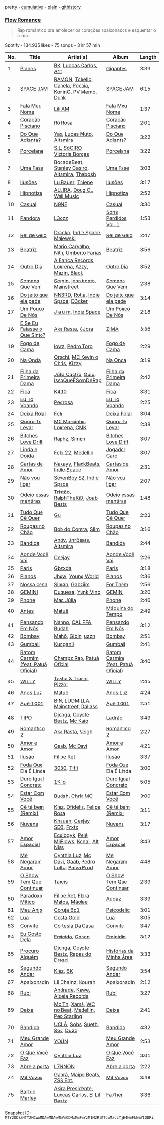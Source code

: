 pretty - [cumulative](/playlists/cumulative/37i9dQZF1DXaBt8AqnUnAs.md) - [plain](/playlists/plain/37i9dQZF1DXaBt8AqnUnAs) - [githistory](https://github.githistory.xyz/mackorone/spotify-playlist-archive/blob/main/playlists/plain/37i9dQZF1DXaBt8AqnUnAs)

### [Flow Romance](https://open.spotify.com/playlist/37i9dQZF1DXaBt8AqnUnAs)

> Rap romântico pra amolecer os corações apaixonados e esquentar o clima.

[Spotify](https://open.spotify.com/user/spotify) - 134,935 likes - 75 songs - 3 hr 57 min

| No. | Title | Artist(s) | Album | Length |
|---|---|---|---|---|
| 1 | [Planos](https://open.spotify.com/track/7eYEQnY6Lzh3Y8jSOt3xEF) | [BK](https://open.spotify.com/artist/1YOVBTvznjiDvtAj4ExHeo), [Luccas Carlos](https://open.spotify.com/artist/5WFFFHVqeVk5tLuYh2KjQy), [Arit](https://open.spotify.com/artist/4y2z9wsKIMNWZQXt343ZZS) | [Gigantes](https://open.spotify.com/album/4W2IL1NXpcbsYmGdAjeJGg) | 3:39 |
| 2 | [SPACE JAM](https://open.spotify.com/track/0Bak6WAUK37zfyc9Hk8SlB) | [RAMON](https://open.spotify.com/artist/3sdFrsuQ0ttHe1PcUqZnEl), [Tchello](https://open.spotify.com/artist/7m7zHLfw3T0SAZxYVRrE5h), [Canela](https://open.spotify.com/artist/4TIBzTJydZRlkjtj2nIuw0), [Pocaia](https://open.spotify.com/artist/4ROlINSkFDkoFIjWGprZ02), [KoninG](https://open.spotify.com/artist/0XG8QkpwxPlSOo0iG9AWSu), [PV Memo](https://open.spotify.com/artist/19unzB2btcLCNbb6o81COK), [Dunk](https://open.spotify.com/artist/18KQkfpQsIpOSvCWmfFYSA) | [SPACE JAM](https://open.spotify.com/album/5xAArAJSPJCV69BXgg3gva) | 6:15 |
| 3 | [Fala Meu Nome](https://open.spotify.com/track/2NoLuR3OGSQNHuG93k5Lgc) | [Lili AM](https://open.spotify.com/artist/45IsqSgzBYXprOizrPgadw) | [Fala Meu Nome](https://open.spotify.com/album/0GXHeKI60SntLBSCld7uiB) | 1:37 |
| 4 | [Coração Pisciano](https://open.spotify.com/track/5VfvCrEYlOASsqhBvceeba) | [Rô Rosa](https://open.spotify.com/artist/5Et1UarIEfiHvErAJSer9B) | [Coração Pisciano](https://open.spotify.com/album/715QE6k8vb9r6T6WSYMKmK) | 2:01 |
| 5 | [Do Que Adianta?](https://open.spotify.com/track/0iicxux6uVj2cvHjLtcjS2) | [Yas](https://open.spotify.com/artist/3tFl0Vh4EoMvMutypugPYO), [Lucas Muto](https://open.spotify.com/artist/56T4EzWjDqignFu9eBdKT4), [Altamira](https://open.spotify.com/artist/12xPPAGu03vdZR3AmWNIxZ) | [Do Que Adianta?](https://open.spotify.com/album/1TuRyco0ZoSYvDdnGqiAcG) | 3:22 |
| 6 | [Porcelana](https://open.spotify.com/track/7KF5WHohqVUMp0u2YERAxC) | [S.L](https://open.spotify.com/artist/1HL4XnqBcZ6tWwtBpuUC4P), [SóCIRO](https://open.spotify.com/artist/3rS2eMg4fwgs0ViHxkxuUz), [Victoria Borges](https://open.spotify.com/artist/14uWOhZulypuhHdd2yshm2) | [Porcelana](https://open.spotify.com/album/2UppKnGjN1wYqyvHIr4bCu) | 3:22 |
| 7 | [Uma Fase](https://open.spotify.com/track/6S3gyNari7dw45LUDIgHiY) | [BocadeBeat](https://open.spotify.com/artist/78Rzv5uXNUOB9WM3tl22bq), [Stanley Castro](https://open.spotify.com/artist/7LLv5yYIB0JNOIiYBeOGah), [Altamira](https://open.spotify.com/artist/12xPPAGu03vdZR3AmWNIxZ), [Thebosh](https://open.spotify.com/artist/6NCFegwTfE1dbVEOPrAGxI) | [Uma Fase](https://open.spotify.com/album/0HdAgsDoFN2G97R0QPqZmb) | 3:03 |
| 8 | [Ilusões](https://open.spotify.com/track/2CkoGyLumIwMrTLlhzzn3U) | [Lu Bauer](https://open.spotify.com/artist/4c8moNfS5RJsBAJFeAJwPR), [Thiene](https://open.spotify.com/artist/2Jh7MhQqgXwm1wagSuBoZS) | [Ilusões](https://open.spotify.com/album/6QjBjnD5c4ZLgonwrsnK1j) | 3:17 |
| 9 | [Hipnotiza](https://open.spotify.com/track/7D1v8YWOC9KPMYtf6JKmgy) | [ALLIRA](https://open.spotify.com/artist/1YaRssOooph4Aj4faAS8VS), [Doug O.](https://open.spotify.com/artist/1mj6W331lVCliU08OYyMg0), [Wall Music](https://open.spotify.com/artist/6pr9Hwh9K76ZUN2l6F4SjI) | [Hipnotiza](https://open.spotify.com/album/0KAUOnRz4oD4h9VgJB5iPm) | 2:52 |
| 10 | [Casual](https://open.spotify.com/track/6FFsKesuw6oJKJ0WACbpPn) | [N9NE](https://open.spotify.com/artist/15alwx15s1tZ2Gl9zF6Abv) | [Casual](https://open.spotify.com/album/6ACqA0GV9YblnMQPIS93Zu) | 3:30 |
| 11 | [Pandora](https://open.spotify.com/track/3tuh8qNyOeL9EhJfbNPyb3) | [L3ozz](https://open.spotify.com/artist/2re8PPjIT5xydo7CAYQb02) | [Sons Perdidos Vol\. 1](https://open.spotify.com/album/2IhIrUjPp37L9qpsIzMk74) | 1:53 |
| 12 | [Rei de Gelo](https://open.spotify.com/track/0qW5Y9jLq21f6FqqsSfaPD) | [Dracko](https://open.spotify.com/artist/6gOq16KSO2ORGiVS7yDZHY), [Indie Space](https://open.spotify.com/artist/0W1Rb8JlinMAExLtluwWxr), [Majewski](https://open.spotify.com/artist/7rddKaBLeToWjektrVnUCm) | [Rei de Gelo](https://open.spotify.com/album/1SiPQYbYRAgwGFjBVXtEHQ) | 2:47 |
| 13 | [Beatriz](https://open.spotify.com/track/3QwHCbCAfFmx0IuK6RSjGw) | [Mario Carvalho](https://open.spotify.com/artist/4OlnpVS0Klu05G7Lzt9z7N), [Nith](https://open.spotify.com/artist/3OZbEO1ofELMzNrleV5Umb), [Umberto Farias](https://open.spotify.com/artist/492gqhw68fQQLpz0QVpbmz) | [Beatriz](https://open.spotify.com/album/4BmL8fybONwICkAbbzQwBP) | 3:56 |
| 14 | [Outro Dia](https://open.spotify.com/track/10cGYECUNpFbVCZUMLGP5r) | [A Banca Records](https://open.spotify.com/artist/0Do6bAo2kcVLp7ekzypskJ), [Lourena](https://open.spotify.com/artist/3jLj1sAQaEpLpktyJmyGIh), [Azzy](https://open.spotify.com/artist/1uf8uSErmKc3JVtmjVBZ83), [Mazin](https://open.spotify.com/artist/7HfzPKhDGOQMVTbRrDY8Te), [Black](https://open.spotify.com/artist/2UzbrOSDiSjcLFN8wZ4bz2) | [Outro Dia](https://open.spotify.com/album/4OpLG18GdHYN3FamTxiP5o) | 3:52 |
| 15 | [Semana Que Vem](https://open.spotify.com/track/545IGh8s0x4tniaiBLHL6t) | [Sergin](https://open.spotify.com/artist/45lMcW3J9GBxK5zdc6bOlW), [jess beats](https://open.spotify.com/artist/7uskxjQtkzfiqHCNIIv3gD), [Mainstreet](https://open.spotify.com/artist/25XJqeReVV38w0tR04GGBd) | [Semana Que Vem](https://open.spotify.com/album/0PNPJgvlQ02inKikpj3dJf) | 2:38 |
| 16 | [Do jeito que ela pede](https://open.spotify.com/track/0yWKNfwmPc47NaAq6YY3d3) | [NN3RD](https://open.spotify.com/artist/1Z03arRtzZ9BC49yiCQ839), [Rotta](https://open.spotify.com/artist/1JWiwY8HoKXuvFzfKol5cR), [Indie Space](https://open.spotify.com/artist/0W1Rb8JlinMAExLtluwWxr), [D3cker](https://open.spotify.com/artist/5YurNLeTXZ7DdkAuNDDZsx) | [Do jeito que ela pede](https://open.spotify.com/album/6kVjqAsuu0AamiyIKZ27u1) | 3:14 |
| 17 | [Um Pouco De Nós](https://open.spotify.com/track/43QsY73MFWhouHc8SnWnrK) | [J a u m](https://open.spotify.com/artist/1IyuVaJ5TMJ9GYJBYVu5Di), [Indie Space](https://open.spotify.com/artist/0W1Rb8JlinMAExLtluwWxr) | [Um Pouco De Nós](https://open.spotify.com/album/5dI0cZ5OxiVU1bQKIzOloW) | 2:18 |
| 18 | [E Se Eu Falasse o Que Sinto?](https://open.spotify.com/track/68WBThXJjEP9XyzFHppAdX) | [Aka Rasta](https://open.spotify.com/artist/1beK7BpUs2hTagfzLUb1HB), [CJota](https://open.spotify.com/artist/5qvphJwi72TG198xn5VVYH) | [ZIMA](https://open.spotify.com/album/2jTUSGIQ6bUClribNqzoTf) | 3:36 |
| 19 | [Fogo de Cama](https://open.spotify.com/track/6998l50tOJbGCzzidvT6HU) | [lowz](https://open.spotify.com/artist/03t6CvukafsNbQU1OD2n3q), [Pedro Toro](https://open.spotify.com/artist/2FHYFId438DDYQT3crCjvf) | [Fogo de Cama](https://open.spotify.com/album/1leLZDQu9XTBYnCx1CqrLN) | 2:29 |
| 20 | [Na Onda](https://open.spotify.com/track/0yNT55PxVoLMHb75JaF2s0) | [Orochi](https://open.spotify.com/artist/3rfM2cGqF6DB0kUyytMkXx), [MC Kevin o Chris](https://open.spotify.com/artist/2UMj7NCbuqy1yUZmiSYGjJ), [Kizzy](https://open.spotify.com/artist/2NMYOlZHIEsSq7pp5jBjic) | [Na Onda](https://open.spotify.com/album/3Vj7xdxkZg832MNCRvongO) | 3:19 |
| 21 | [Filha da Primeira Dama](https://open.spotify.com/track/1ys92qqJhLRgD3jaTPCfs2) | [Júlia Castro](https://open.spotify.com/artist/0erBEEMgeNCyNWxbV462iH), [Guiu](https://open.spotify.com/artist/4Ll7ZvCVTwveULVP2Ze0px), [IssoQueÉSomDeRap](https://open.spotify.com/artist/43DrL9cHm49HEwg85idE2c) | [Filha da Primeira Dama](https://open.spotify.com/album/08WzAYR9WHtIJUnNCcfvtj) | 2:42 |
| 22 | [Fica](https://open.spotify.com/track/5XoCHhUCrv2seffIGVzJ3x) | [K4tt0](https://open.spotify.com/artist/5YpokbwUkNnmqyKVJiO2E3) | [Fica](https://open.spotify.com/album/4ms8gh4HzAV6LLWSfMB6jO) | 3:31 |
| 23 | [Eu Tô Voando](https://open.spotify.com/track/5wcaTad9QMmXQPdyC0vMUJ) | [Pedrosa](https://open.spotify.com/artist/41iSmIaCOZWguy6ZVspcF2) | [Eu Tô Voando](https://open.spotify.com/album/0thcUsIa1eR91efJCf7p0W) | 2:25 |
| 24 | [Deixa Rolar](https://open.spotify.com/track/4FDp39kZIKmTFPbk3H1Yyj) | [Feh](https://open.spotify.com/artist/3bMQmsnuvak2a7fOQagiCP) | [Deixa Rolar](https://open.spotify.com/album/2rKnz0qzTwOIj9xoXbdc6e) | 3:04 |
| 25 | [Quero Te Levar](https://open.spotify.com/track/5lY1N9XJ90Yhm54urHitVB) | [MC Marcinho](https://open.spotify.com/artist/3ZJCmnY5iUo1M0UFFWDXGf), [Lourena](https://open.spotify.com/artist/3jLj1sAQaEpLpktyJmyGIh), [CMK](https://open.spotify.com/artist/6QmnOxsr8M6iD5Zqpb2src) | [Quero Te Levar](https://open.spotify.com/album/7KvZow5DHtujTtczDOspjt) | 2:38 |
| 26 | [Bitches Love Drift](https://open.spotify.com/track/4EV9GgS6sclpSM1uEQOLAe) | [Raphz](https://open.spotify.com/artist/4rZlMMcqyacZ9K3cHdSPff), [Simøn](https://open.spotify.com/artist/6KYSq6KA65FmCpiu0CP7bA) | [Bitches Love Drift](https://open.spotify.com/album/6sI6xaEkXWnrdhHVPTy3sq) | 3:07 |
| 27 | [Linda e Doida](https://open.spotify.com/track/2YyXU2abqxPVHOLwHh82hw) | [Felp 22](https://open.spotify.com/artist/56IPf5d631ccKOTmo8RFHK), [Medellin](https://open.spotify.com/artist/06zC1Z0YDLeWPBLIEAkswh) | [Jogador Caro](https://open.spotify.com/album/0f4FxrXUKmE3fW1ZpHodQ4) | 3:07 |
| 28 | [Cartas de Amor](https://open.spotify.com/track/0aZb9eB8KXi7q2vMi88eZU) | [Nakayy](https://open.spotify.com/artist/7ehVkUgZD7mVWXslCoGes2), [FlackBeats](https://open.spotify.com/artist/4nqT3LMrlkxJHDlpfUPSiQ), [Indie Space](https://open.spotify.com/artist/0W1Rb8JlinMAExLtluwWxr) | [Cartas de Amor](https://open.spotify.com/album/2ZqjVWEVRc3qxbxMBoMslK) | 2:31 |
| 29 | [Não vou ligar](https://open.spotify.com/track/2VIsoRklgdGgjcIbC48XZy) | [SevenBoy S2](https://open.spotify.com/artist/1FP2bJmYzpybBJcVADrfDf), [Indie Space](https://open.spotify.com/artist/0W1Rb8JlinMAExLtluwWxr) | [Não vou ligar](https://open.spotify.com/album/5t6U7eyQPn7au3b8gcYYR5) | 2:07 |
| 30 | [Odeio essas mentiras](https://open.spotify.com/track/7xJ11ysIukKgx2OHrwij01) | [Tristão](https://open.spotify.com/artist/4VYCiHxylPSMQEa9KlTJHH), [RalphTheKiD](https://open.spotify.com/artist/6Hmszyqw2GWY3X0yt0k1lw), [Joab Beats](https://open.spotify.com/artist/26B7Vxj9wBzF8wsDTK6IHh) | [Odeio essas mentiras](https://open.spotify.com/album/2nfK3xCUQ88ix9MaaRZPM7) | 1:48 |
| 31 | [Tudo Que Cê Quer](https://open.spotify.com/track/3owVuCE1JenyUfQxP5JHDt) | [Gu](https://open.spotify.com/artist/08vwQJxPdhUyPBxT4Tf0cS) | [Tudo Que Cê Quer](https://open.spotify.com/album/3K2MLjC4hP6aXFtumBbZ2O) | 2:22 |
| 32 | [Roupas no Chão](https://open.spotify.com/track/3qE9OsjCqqqoPt37gteH7c) | [Bob do Contra](https://open.spotify.com/artist/4DITWCDQL8b3VZTBYpNDR9), [Slim](https://open.spotify.com/artist/11pesIvjRGgS7uZoRmcNRW) | [Roupas no Chão](https://open.spotify.com/album/1JteEifcbCQHecG2OKq2Dx) | 3:16 |
| 33 | [Bandida](https://open.spotify.com/track/4fIvS3ICO3hBNgExxAFnpr) | [Andy](https://open.spotify.com/artist/3IHfZEC6zpFC24Ox8T8Q3G), [JnrBeats](https://open.spotify.com/artist/6XDB7IrLqvgRgI0ZrQ9hqt), [Altamira](https://open.spotify.com/artist/12xPPAGu03vdZR3AmWNIxZ) | [Bandida](https://open.spotify.com/album/5o7PFqgE2pdaZDM1BCoVfu) | 2:44 |
| 34 | [Aonde Você Vai](https://open.spotify.com/track/6FDnM5lgZhrReSaG1BdMe6) | [Ceejay](https://open.spotify.com/artist/153LZ8U45hIJBW9o1yu7sG) | [Aonde Você Vai](https://open.spotify.com/album/5uHk8W5iA4Qlo2u4dd3snP) | 2:26 |
| 35 | [Paris](https://open.spotify.com/track/6elpDIHMkVz82eRatb9tsj) | [Gbzxda](https://open.spotify.com/artist/0FqJvK48dvsnQudqvrfix1) | [Paris](https://open.spotify.com/album/62XZI52lD7pUCTztlLrK44) | 3:18 |
| 36 | [Planos](https://open.spotify.com/track/1aUFFFit7FQrtDetTz5aOZ) | [Jhow](https://open.spotify.com/artist/53lrUpwDAdUp9ix7Xotwgy), [Young World](https://open.spotify.com/artist/3xryEc7ue6lV1kr3dp5PXY) | [Planos](https://open.spotify.com/album/2oD4ArW9n7hJm8LFgGbYSB) | 2:36 |
| 37 | [Nossa cena](https://open.spotify.com/track/4hwHj34DXGqKvRkU3IWRwz) | [Simøn](https://open.spotify.com/artist/6KYSq6KA65FmCpiu0CP7bA), [Gabziim](https://open.spotify.com/artist/7BWtfkxYpBQaca6WNohCQ6) | [For Them](https://open.spotify.com/album/7zphW3RhS13Rrpz7FfPUaP) | 2:56 |
| 38 | [GEMINI](https://open.spotify.com/track/1vrkzEsrowxRKGaj4eiMsF) | [Duquesa](https://open.spotify.com/artist/1JlC6XG7lkwT6GzgQB9xOx), [Yunk Vino](https://open.spotify.com/artist/460m2YG30duLCuHwFdiLgX) | [GEMINI](https://open.spotify.com/album/1HnkY3D40gemQBmZ9azWX2) | 3:20 |
| 39 | [Phone](https://open.spotify.com/track/4MLf65UBiNnLtqBhlliNyM) | [Mac Júlia](https://open.spotify.com/artist/0xXEI1dXDaCOmkIPNYtPWF) | [Phone](https://open.spotify.com/album/2bPSxJj209g3KOyyA44RPL) | 2:46 |
| 40 | [Antes](https://open.spotify.com/track/2XymTaHTrQWDEuSyhfZvqF) | [Matuê](https://open.spotify.com/artist/5nP8x4uEFjAAmDzwOEc9b8) | [Máquina do Tempo](https://open.spotify.com/album/6ehm0SMBBoSxH8oSrFXre6) | 2:49 |
| 41 | [Pensando Em Nós](https://open.spotify.com/track/1AjW8I8Em6yW7RHtZPygIR) | [Nanno](https://open.spotify.com/artist/4UnPlU7ZiB5msWRpEDYsP3), [CALIFFA](https://open.spotify.com/artist/1PSbZri8ZpIcScw1WFMzjD), [Budah](https://open.spotify.com/artist/08zSkHjCY3ypH4gdBVHWgO) | [Pensando Em Nós](https://open.spotify.com/album/4rSPgWnwW140FHy2qR9RSd) | 3:12 |
| 42 | [Bombay](https://open.spotify.com/track/5dq7Ukc63AiAsC4Y9cBpJP) | [Mahô](https://open.spotify.com/artist/5B51c89els1SziVjz1WlLF), [Gibin](https://open.spotify.com/artist/7lC3tO6g2CQhlN0yeDVLDM), [uzzn](https://open.spotify.com/artist/67MmjOmWtHtGANmzJlnvAC) | [Bombay](https://open.spotify.com/album/2HK7NYlKLW42yyRY6I6PYI) | 2:51 |
| 43 | [Gumball](https://open.spotify.com/track/3CegdOeCCPTW9vP2KLb10w) | [Kunganii](https://open.spotify.com/artist/6Q52y6Y1JkSEMPnFSd5nlv) | [Gumball](https://open.spotify.com/album/3cXNC67o6QAYFzwo86RvVd) | 2:41 |
| 44 | [Batom Carmim \(feat\. Patuá Oficial\)](https://open.spotify.com/track/6Gyw5clMwxDB7pMuGP7dkp) | [Champz Rap](https://open.spotify.com/artist/2HsjrXwojn2eYcYmEmrTik), [Patuá Oficial](https://open.spotify.com/artist/3XHe4jR4McNaMgjC3AmAQr) | [Batom Carmim \(feat\. Patuá Oficial\)](https://open.spotify.com/album/2GhsHz6geQxTzNH6iG4Gs6) | 3:40 |
| 45 | [WILLY](https://open.spotify.com/track/2nmfojpIbGRmDa2UCfddYW) | [Tasha & Tracie](https://open.spotify.com/artist/5Gv1C1LY8pWiYcfcdjSNMT), [Pizzol](https://open.spotify.com/artist/1LvxqCO8GOAKkDzDOXfrAK) | [WILLY](https://open.spotify.com/album/5voxHC8bWiqFAw4toUcsZs) | 2:45 |
| 46 | [Anos Luz](https://open.spotify.com/track/0GYPcKDlsb8WEtJkkKdtgH) | [Matuê](https://open.spotify.com/artist/5nP8x4uEFjAAmDzwOEc9b8) | [Anos Luz](https://open.spotify.com/album/2NtkW7FT1VdKVjGXhLKp9k) | 4:24 |
| 47 | [Apê 1001](https://open.spotify.com/track/3q6ZCGgFDIVCJQ5XG4JTL2) | [BIN](https://open.spotify.com/artist/1WXbiUMl1AT9Inb619xPUg), [LUDMILLA](https://open.spotify.com/artist/3CDoRporvSjdzTrm99a3gi), [Mainstreet](https://open.spotify.com/artist/25XJqeReVV38w0tR04GGBd), [Dallass](https://open.spotify.com/artist/4LAFtDzlQM89xov636hMVv) | [Apê 1001](https://open.spotify.com/album/1YBdcdUHmr5q2yrUf7ARYV) | 2:51 |
| 48 | [TIPO](https://open.spotify.com/track/3kGLn0fgxyVxLqW5Vv9B8U) | [Djonga](https://open.spotify.com/artist/204IwDdaHE4ymGk9Kya2pY), [Coyote Beatz](https://open.spotify.com/artist/2PhFsxtwCQLS3e9SJwDN3j), [Mc Kaio](https://open.spotify.com/artist/34ZgtjHC9aNCr5ZTUs7bzx) | [Ladrão](https://open.spotify.com/album/4bVYzv8uj0wanD6BdwmdwM) | 3:49 |
| 49 | [Romântico 2](https://open.spotify.com/track/0jzsKVBgsFy8cpMPhnc1Zy) | [Aka Rasta](https://open.spotify.com/artist/1beK7BpUs2hTagfzLUb1HB), [Veigh](https://open.spotify.com/artist/4YqwRbMLqGHRHLS1w2ZKse) | [Romântico 2](https://open.spotify.com/album/1Xrbawd3KM8fI9iO806iYm) | 2:27 |
| 50 | [Amor e Amor](https://open.spotify.com/track/7ipamaL0uwje5dSNejTwPb) | [Gaab](https://open.spotify.com/artist/2iK1rsbYstkSVn57M4s8ut), [Mc Davi](https://open.spotify.com/artist/1cYhx7ZOhYoVmnDPb9KMwo) | [Amor e Amor](https://open.spotify.com/album/3BnaBNbNVXpRv6sO1lpQIe) | 4:21 |
| 51 | [Ilusão](https://open.spotify.com/track/3QpkDyuXdjxhIyLyKtyC6O) | [Filipe Ret](https://open.spotify.com/artist/7gJN8W0589FisSYJS17K54) | [Ilusão](https://open.spotify.com/album/06ZRaFS4lY8dQQXTYrAlOZ) | 3:37 |
| 52 | [Foda Que Ela É Linda](https://open.spotify.com/track/0rHct5QPUUlNEQml8GfglW) | [3030](https://open.spotify.com/artist/3OHpci0ruhvaMv9F795LR5), [Tifli](https://open.spotify.com/artist/0ldh1JBzb2SEDjaqFP5Y8h) | [Foda Que Ela É Linda](https://open.spotify.com/album/2GI9HmLvO1YkC15IIrVXCW) | 3:00 |
| 53 | [Duro Igual Concreto](https://open.spotify.com/track/1BuSbqff6EcL8gkdkjaB63) | [1Kilo](https://open.spotify.com/artist/6E2st8OqIaS7PU5gj95FSE) | [Duro Igual Concreto](https://open.spotify.com/album/0E7M1yBHV0BBBHKuQXrArp) | 5:05 |
| 54 | [Estar Com Você](https://open.spotify.com/track/5DVf59dCoK2ch5O3gHZ7My) | [Budah](https://open.spotify.com/artist/08zSkHjCY3ypH4gdBVHWgO), [Chris MC](https://open.spotify.com/artist/0obu7Om4zu9ahul5DI4JtY) | [Estar Com Você](https://open.spotify.com/album/1WnIusPTevmx5n0uJ6CJTk) | 3:00 |
| 55 | [Cê tá bem \(Remix\)](https://open.spotify.com/track/5WZ5MJyJTUgPC0oSVRzxHX) | [Kiaz](https://open.spotify.com/artist/6Ae0wz09vBFYZXJ2bJAKUl), [Dfideliz](https://open.spotify.com/artist/0oNOkdVXXFaWC9tPb7Ol10), [Felipe Rosa](https://open.spotify.com/artist/3de56pt399CWcGlNa7kB5N) | [Cê tá bem \(Remix\)](https://open.spotify.com/album/59XmINGEHdizIVZLyz5NVD) | 3:11 |
| 56 | [Nuvens](https://open.spotify.com/track/0iAOW4OvdJ851fMsBetwDg) | [Khauan](https://open.spotify.com/artist/7nbtGMD04rSRQSFwTZrPfx), [Ceejay SDB](https://open.spotify.com/artist/3GYBSj5XeeGqWbgOLIXQn9), [Frxtx](https://open.spotify.com/artist/44NQMnUQrjIlbQZILjcj45) | [Nuvens](https://open.spotify.com/album/3CONsQp5OceeRQ4yVmDP0M) | 3:17 |
| 57 | [Amor Espacial](https://open.spotify.com/track/0wcUKYS8PIpaYIVsQZsmmf) | [Ecologyk](https://open.spotify.com/artist/1mohmQWtxDNZcBGkfxG4eW), [Pelé MilFlows](https://open.spotify.com/artist/4WbHbolEKZIhnkO2xv2Lm0), [Konai](https://open.spotify.com/artist/12YpLBd0FvDYA0c4nsaxFp), [Alt Niss](https://open.spotify.com/artist/4UKDR0VnScWEJFCmtdEjC6) | [Amor Espacial](https://open.spotify.com/album/5XZhBHLbBp1xUwmz5A86rJ) | 3:43 |
| 58 | [Me Negaram Amor](https://open.spotify.com/track/4oH03lpFiysmcWex1AyddD) | [Cynthia Luz](https://open.spotify.com/artist/0QHGCPmM4UgeNvrNPntSlu), [Mc Davi](https://open.spotify.com/artist/1cYhx7ZOhYoVmnDPb9KMwo), [Gaab](https://open.spotify.com/artist/2iK1rsbYstkSVn57M4s8ut), [Pedro Lotto](https://open.spotify.com/artist/23ot0eI6ByBW6LrlBfr2bm), [Paiva Prod](https://open.spotify.com/artist/1T0F05F7TEo6QYr4vtGJdb) | [Me Negaram Amor](https://open.spotify.com/album/6vgTioni6TWucdoT33BuV7) | 4:48 |
| 59 | [O Show Tem Que Continuar](https://open.spotify.com/track/7pkEYbWOeET1BI3SQ76XsH) | [Tarcis](https://open.spotify.com/artist/2qb3anjfE3Rmn5edv2ULzg) | [O Show Tem Que Continuar](https://open.spotify.com/album/1fxxfFbWZIdRsKybeAmLTu) | 2:39 |
| 60 | [Paradoxo Mítico](https://open.spotify.com/track/6DlsL19K0YdOzV3AEY1YWo) | [Filipe Ret](https://open.spotify.com/artist/7gJN8W0589FisSYJS17K54), [Flora Matos](https://open.spotify.com/artist/5Znx4PG5UsUitigaJnmZX3), [Mãolee](https://open.spotify.com/artist/72aE07MxpePfCELo4vGZcK) | [Audaz](https://open.spotify.com/album/4sVXU4DLGhhzhOsevlh5Gk) | 3:39 |
| 61 | [Meu Anjo](https://open.spotify.com/track/1pUY5SWkkMGnUxQyMTCS7v) | [Coruja Bc1](https://open.spotify.com/artist/6mw0OyFqwxCOmz1v3W3htO) | [Psicodelic](https://open.spotify.com/album/1JucoWh60Db48VQ8frRMiR) | 3:01 |
| 62 | [Lua](https://open.spotify.com/track/6dv0kYjuj6YjSHm4y1GPYU) | [Costa Gold](https://open.spotify.com/artist/7q1aEytv83jXNECmyaMhgn) | [Lua](https://open.spotify.com/album/7hG5lVX3IIk4NzL3Jhw8Es) | 3:05 |
| 63 | [Convite](https://open.spotify.com/track/1LWGL9Clf8rzbvgr2mXHCB) | [Cortesia Da Casa](https://open.spotify.com/artist/4DdazUhIad0cymOHGifQO6) | [Convite](https://open.spotify.com/album/4iax4ep3hIh3q5YesIiqdv) | 3:47 |
| 64 | [Eu Gosto Dela](https://open.spotify.com/track/5yqbISO0lUFwY3wdrLgiR0) | [Emicida](https://open.spotify.com/artist/2d9LRvQJnAXRijqIJDDs2K), [Cohen](https://open.spotify.com/artist/6YANUKWAHOVnWhG0wnvm2M) | [Emicidio](https://open.spotify.com/album/1xTiVYWuLx7GkZN9NLRVEs) | 3:17 |
| 65 | [Procuro Alguém](https://open.spotify.com/track/0iCOIAN5PaXnATuKkzTVNx) | [Djonga](https://open.spotify.com/artist/204IwDdaHE4ymGk9Kya2pY), [Coyote Beatz](https://open.spotify.com/artist/2PhFsxtwCQLS3e9SJwDN3j), [Rapaz do Dread](https://open.spotify.com/artist/4AUugyBbC7wnwh6zF2kg5B) | [Histórias da Minha Área](https://open.spotify.com/album/3dCALWYm5dnvz0SS8kRi2k) | 3:33 |
| 66 | [Segundo Andar](https://open.spotify.com/track/1yCRKdKQzfT0Yc8bQU35OF) | [Kiaz](https://open.spotify.com/artist/6Ae0wz09vBFYZXJ2bJAKUl), [BK](https://open.spotify.com/artist/1YOVBTvznjiDvtAj4ExHeo) | [Segundo Andar](https://open.spotify.com/album/4nm7SKKXzMr6p098vzJOKh) | 3:54 |
| 67 | [Apaixonadin](https://open.spotify.com/track/0rocmkucHNcpgoClAQNlWu) | [Lil Chainz](https://open.spotify.com/artist/6LRVpC7lJ4IYrPNeAiylYB), [Kourah](https://open.spotify.com/artist/0ZZjUA7WDQGjBN416iSBae) | [Apaixonadin](https://open.spotify.com/album/4XCSej2LVgk2PWNvVIXZtJ) | 2:12 |
| 68 | [Rubi](https://open.spotify.com/track/1YumR6MJyfkoHarpg2oL19) | [Andrade](https://open.spotify.com/artist/2R5AqLTQob9ojaJVg26TDQ), [Kawe](https://open.spotify.com/artist/1TYJOhNSxMOODWiDVhuyZb), [Aldeia Records](https://open.spotify.com/artist/5q9yc7RScObCN016xvstXM) | [Rubi](https://open.spotify.com/album/2lf9zogvZ4DKBWomGkoisi) | 3:27 |
| 69 | [Deixa](https://open.spotify.com/track/4zZ2rPOa8itw3VuusVSicv) | [Mc Th](https://open.spotify.com/artist/0bg3fNpRQgZTCAg3Bseyly), [Xamã](https://open.spotify.com/artist/5YwzDz4RJfTiMHS4tdR5Lf), [WC no Beat](https://open.spotify.com/artist/2QjS2N6sORI7H4qbf6xitS), [Medellin](https://open.spotify.com/artist/06zC1Z0YDLeWPBLIEAkswh), [Pep Starling](https://open.spotify.com/artist/2OKT3UlyCvDefb14iq4E71) | [Deixa](https://open.spotify.com/album/3D9D1yVykWFsUZI1JzRwqM) | 2:41 |
| 70 | [Bandida](https://open.spotify.com/track/4S5PgR1MoE3nnVJHHtm0GL) | [UCLÃ](https://open.spotify.com/artist/4zP89WNloauEX8v8JdZbxP), [Sobs](https://open.spotify.com/artist/0zuan1WYTIhlisigYXsqY9), [Sueth](https://open.spotify.com/artist/4ZyBq7WEL7d2dDH0BkVDPX), [Sos](https://open.spotify.com/artist/01y0qj3pkC0Fw07YLnKsvK), [Duzz](https://open.spotify.com/artist/4oPnjkJcLqOim9KJxvIYMz) | [Bandida](https://open.spotify.com/album/0hMR7bGDhFgCLWbUfN4XPD) | 4:32 |
| 71 | [Meu Grande Amor](https://open.spotify.com/track/5L6W7DKPFucGLTvMurMP3n) | [YOÙN](https://open.spotify.com/artist/42nEiwAAE2ypWbygM9iyJi) | [Meu Grande Amor](https://open.spotify.com/album/2QgDyZ9WrVxj6BJKmOFejU) | 2:53 |
| 72 | [O Que Você Faz](https://open.spotify.com/track/3HTyLPUwl9e2gUp6Ewgd7e) | [Cynthia Luz](https://open.spotify.com/artist/0QHGCPmM4UgeNvrNPntSlu) | [O Que Você Faz](https://open.spotify.com/album/3nVHkr0UYH2LIGvNzkazNd) | 3:01 |
| 73 | [Abre a porta](https://open.spotify.com/track/4ispiK8sx7pBgNlYjXunZm) | [L7NNON](https://open.spotify.com/artist/0JjPiLQNgAFaEkwoy56B1C) | [Abre a porta](https://open.spotify.com/album/6gsClmogCvPBWKy5JeaDxd) | 2:22 |
| 74 | [Mil Vezes](https://open.spotify.com/track/0bxeaDbEOFn4ljflfOkBUK) | [Gabrá](https://open.spotify.com/artist/5wfYCqurlk6LzsqINa2Gy3), [Maipo Beats](https://open.spotify.com/artist/63BTHXg5UTtmmAiAGc0fQx), [ZSS Ent.](https://open.spotify.com/artist/1L7rw4mLVQFgIkknFHkk47) | [Mil Vezes](https://open.spotify.com/album/6J8oqkGDyaMpBt6ji1BOnq) | 3:48 |
| 75 | [Barbie Marley](https://open.spotify.com/track/58IVw28EnEMYwMwBg4bm9R) | [Akira Presidente](https://open.spotify.com/artist/6ZnwtQznVleZpEkQINdyfG), [Luccas Carlos](https://open.spotify.com/artist/5WFFFHVqeVk5tLuYh2KjQy), [El Lif Beatz](https://open.spotify.com/artist/0HBQtIkqXtoKagoPOgxK8k) | [Fa7her](https://open.spotify.com/album/0M40ouy3DGERXGiMffJR15) | 3:36 |

Snapshot ID: `MTY2ODEzNTY2MCwwMDAwMDAwMGVmODMxMmFmYzM1M2RlMTcwMzczYjE4NmFkNmY1ODRi`
